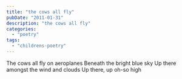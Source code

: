```yaml
---
title: "the cows all fly"
pubDate: "2011-01-31"
description: "the cows all fly"
categories:
  - "poetry"
tags:
  - "childrens-poetry"
---
```


The cows all fly on aeroplanes
Beneath the bright blue sky
Up there amongst the wind and clouds
Up there, up oh-so high

